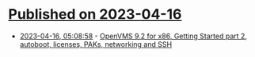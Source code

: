 # [Published on 2023-04-16](index.md)

* [2023-04-16, 05:08:58](https://lobste.rs/s/mpuqpb/openvms_9_2_for_x86_getting_started_part_2) - [OpenVMS 9.2 for x86, Getting Started part 2, autoboot, licenses, PAKs, networking and SSH](https://raymii.org/s/blog/OpenVMS_9.2_for_x86_Getting_Started_part_2.html)
